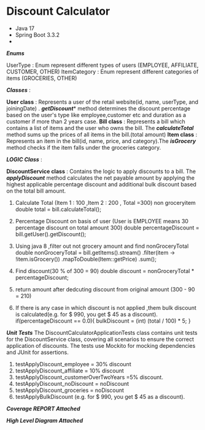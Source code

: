 # Discount Calculator
- Java 17
- Spring Boot 3.3.2
- 
*************************************************Enums*************************************************
  
UserType : Enum represent different types of users (EMPLOYEE, AFFILIATE, CUSTOMER, OTHER)
ItemCategory : Enum represent different categories of items (GROCERIES, OTHER)

*************************************************Classes************************************************* :

****User class**** : Represents a user of the retail website(id, name, userType, and joiningDate) . ***getDiscount**** method determines the discount percentage based on the user's type like employee,customer etc and duration as a customer if more than 2 years case.
****Bill class**** : Represents a bill  which contains a list of items and the user who owns the bill. The ***calculateTotal*** method sums up the prices of all items in the bill.(total amount)
****Item class**** : Represents an item in the bill(id, name, price, and category).The ***isGrocery*** method checks if the item falls under the groceries category.

*************************************************LOGIC Class************************************************* :

****DiscountService class**** : Contains the logic to apply discounts to a bill. The ***applyDiscount*** method calculates the net payable amount by applying the highest applicable percentage discount and additional bulk discount based on the total bill amount.
1. Calculate Total (Item 1 : 100  ,Item 2 : 200  , Total =300) non groceryitem
            double total = bill.calculateTotal();

2. Percentage Discount on basis of user (User is EMPLOYEE means 30 percentage discount on total amount 300)
           double percentageDiscount = bill.getUser().getDiscount();

3. Using java 8 ,filter out not grocery amount and find nonGroceryTotal
 double nonGroceryTotal = bill.getItems().stream()
                .filter(item -> !item.isGrocery())
                .mapToDouble(Item::getPrice)
                .sum();
4. Find discount(30 % of 300 = 90)
 double discount = nonGroceryTotal * percentageDiscount;

5. return amount after dedcuting discount from original amount (300 - 90 = 210)
   
6.  If there is any case in which discount is not applied ,them bulk discount is calculated(e.g. for $ 990, you get $ 45 as a discount).
   if(percentageDiscount == 0.0){
             bulkDiscount = (int) (total / 100) * 5;
        }

*************************************************Unit Tests*************************************************
The DiscountCalculatorApplicationTests class contains unit tests for the DiscountService class, covering all scenarios to ensure the correct application of discounts. 
The tests use Mockito for mocking dependencies and JUnit for assertions.
1. testApplyDiscount_employee = 30% discount
2. testApplyDiscount_affiliate = 10% discount
3. testApplyDiscount_customerOverTwoYears =5% discount.
4. testApplyDiscount_noDiscount = noDiscount
5. testApplyDiscount_groceries = noDiscount
6. testApplyBulkDiscount (e.g. for $ 990, you get $ 45 as a discount).

***********Coverage REPORT Attached***********
   
***********High Level Diagram Attached***********

